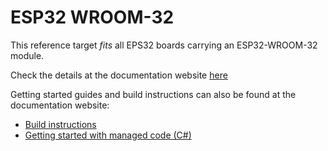 # ESP32 WROOM-32

This reference target _fits_ all EPS32 boards carrying an ESP32-WROOM-32 module.

Check the details at the documentation website [here](http://docs.nanoframework.net/content/reference-targets/esp32-wroom-32.html)

Getting started guides and build instructions can also be found at the documentation website:

- [Build instructions](https://docs.nanoframework.net/content/getting-started-guides/build-esp32.html)
- [Getting started with managed code (C#)](https://docs.nanoframework.net/content/getting-started-guides/getting-started-managed.html)
